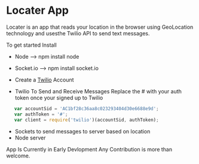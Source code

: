 Locater App
============

Locater is an app that reads your location in the browser using GeoLocation technology and usesthe Twilio API to send text messages.

To get started Install 
  * Node --> npm install node
  * Socket.io --> npm install socket.io
  * Create a <a href="https://www.twilio.com/try-twilio">Twilio</a> Account 

  * Twilio To Send and Receive Messages
  	Replace the # with your auth token once your signed up to Twilio
 ```javascript
 	var accountSid = 'AC1bf28c36aa8c023293404d30e6688e9d';
	var authToken = '#';
	var client = require('twilio')(accountSid, authToken);
```

  * Sockets to send messages to server based on location
  * Node server

App Is Currently in Early Devlopment
Any Contribution is more than welcome.
